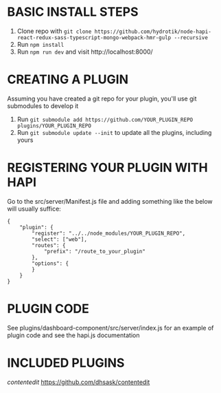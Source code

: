 # BASIC INSTALL STEPS
1. Clone repo with `git clone https://github.com/hydrotik/node-hapi-react-redux-sass-typescript-mongo-webpack-hmr-gulp --recursive`
2. Run `npm install`
3. Run `npm run dev` and visit http://localhost:8000/

# CREATING A PLUGIN
Assuming you have created a git repo for your plugin, you'll use git submodules to develop it
1. Run `git submodule add https://github.com/YOUR_PLUGIN_REPO plugins/YOUR_PLUGIN_REPO`
2. Run `git submodule update --init` to update all the plugins, including yours

# REGISTERING YOUR PLUGIN WITH HAPI
Go to the src/server/Manifest.js file and adding something like the below will usually suffice:
```
{
    "plugin": {
        "register": "../../node_modules/YOUR_PLUGIN_REPO",
        "select": ["web"],
        "routes": {
            "prefix": "/route_to_your_plugin"
        },
        "options": {
        }
    }
}
```

# PLUGIN CODE
See plugins/dashboard-component/src/server/index.js for an example of plugin code and see the hapi.js documentation

# INCLUDED PLUGINS
*contentedit* https://github.com/dhsask/contentedit